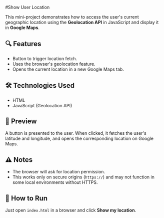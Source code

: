 #Show User Location

This mini-project demonstrates how to access the user's current geographic location using the **Geolocation API** in JavaScript and display it in **Google Maps**.

## 🔍 Features

- Button to trigger location fetch.
- Uses the browser's geolocation feature.
- Opens the current location in a new Google Maps tab.

## 🛠️ Technologies Used

- HTML
- JavaScript (Geolocation API)

## 📸 Preview

A button is presented to the user. When clicked, it fetches the user's latitude and longitude, and opens the corresponding location on Google Maps.

## ⚠️ Notes

- The browser will ask for location permission.
- This works only on secure origins (`https://`) and may not function in some local environments without HTTPS.

## 🧪 How to Run

Just open `index.html` in a browser and click **Show my location**.

